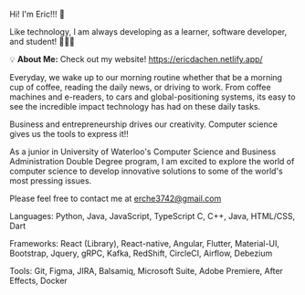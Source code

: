 Hi! I'm Eric!!! 👋

Like technology, I am always developing as a learner, software developer, and student! 🚀🚀🚀

💡 **About Me:** Check out my website! https://ericdachen.netlify.app/

Everyday, we wake up to our morning routine whether that be a morning cup of coffee, reading the daily news, or driving to work. From coffee machines and e-readers, to cars and global-positioning systems, its easy to see the incredible impact technology has had on these daily tasks.

Business and entrepreneurship drives our creativity. Computer science gives us the tools to express it!!

As a junior in University of Waterloo's Computer Science and Business Administration Double Degree program, I am excited to explore the world of computer science to develop innovative solutions to some of the world's most pressing issues.

Please feel free to contact me at erche3742@gmail.com

Languages: Python, Java, JavaScript, TypeScript C, C++, Java, HTML/CSS, Dart

Frameworks: React (Library), React-native, Angular, Flutter, Material-UI, Bootstrap, Jquery, gRPC, Kafka, RedShift, CircleCI, Airflow, Debezium

Tools: Git, Figma, JIRA, Balsamiq, Microsoft Suite, Adobe Premiere, After Effects, Docker
